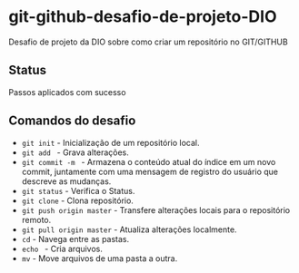 # git-github-desafio-de-projeto-DIO
Desafio de projeto da DIO sobre como criar um repositório no GIT/GITHUB

## Status

 Passos aplicados com sucesso

## Comandos do desafio

- `git init` - Inicialização de um repositório local.
- `git add ` - Grava alterações.
- `git commit -m ` - Armazena o conteúdo atual do índice em um novo commit, juntamente com uma mensagem de registro do usuário que descreve as mudanças.
- `git status` - Verifica o Status. 
- `git clone` - Clona repositório.
- `git push origin master` - Transfere alterações locais para o repositório remoto.
- `git pull origin master` - Atualiza alterações localmente.
- `cd` - Navega entre as pastas.
- `echo ` - Cria arquivos.
- `mv` - Move arquivos de uma pasta a outra.

